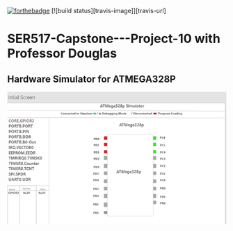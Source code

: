 
[![forthebadge](https://forthebadge.com/images/badges/built-with-love.svg)](https://forthebadge.com)
[![build status][travis-image]][travis-url]

# SER517-Capstone---Project-10 with Professor Douglas


## Hardware Simulator for ATMEGA328P


![](https://raw.githubusercontent.com/Parsons-Ray/SER517-Capstone---Project-10/master/images/landing_page.png)


